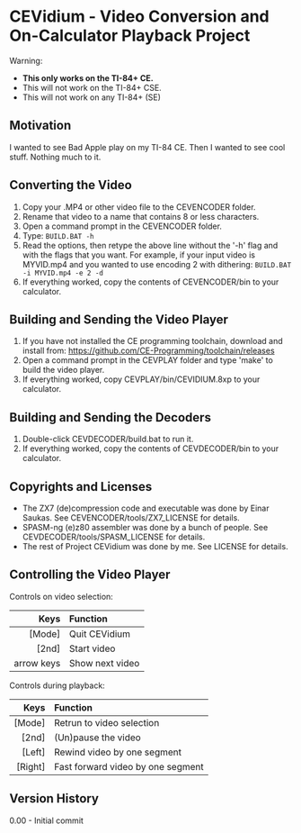CEVidium - Video Conversion and On-Calculator Playback Project
==============================================================
Warning:
* **This only works on the TI-84+ CE.**
* This will not work on the TI-84+ CSE.
* This will not work on any TI-84+ (SE)

Motivation
----------
I wanted to see Bad Apple play on my TI-84 CE.
Then I wanted to see cool stuff. Nothing much to it.

Converting the Video
--------------------
1. Copy your .MP4 or other video file to the CEVENCODER folder.
2. Rename that video to a name that contains 8 or less characters.
3. Open a command prompt in the CEVENCODER folder.
4. Type: `BUILD.BAT -h`
5. Read the options, then retype the above line without the '-h' flag and with
   the flags that you want. For example, if your input video is MYVID.mp4 and you
   wanted to use encoding 2 with dithering:
   `BUILD.BAT -i MYVID.mp4 -e 2 -d`
6. If everything worked, copy the contents of CEVENCODER/bin to your calculator.

Building and Sending the Video Player
-------------------------------------
1. If you have not installed the CE programming toolchain, download and install
   from: https://github.com/CE-Programming/toolchain/releases
2. Open a command prompt in the CEVPLAY folder and type 'make' to build the
   video player.
3. If everything worked, copy CEVPLAY/bin/CEVIDIUM.8xp to your calculator.

Building and Sending the Decoders
---------------------------------
1. Double-click CEVDECODER/build.bat to run it.
2. If everything worked, copy the contents of CEVDECODER/bin to your calculator.

Copyrights and Licenses
-----------------------
* The ZX7 (de)compression code and executable was done by Einar Saukas.
  See CEVENCODER/tools/ZX7_LICENSE for details.
* SPASM-ng (e)z80 assembler was done by a bunch of people.
  See CEVDECODER/tools/SPASM_LICENSE for details.
* The rest of Project CEVidium was done by me.
  See LICENSE for details.
  
Controlling the Video Player
----------------------------

Controls on video selection:

| Keys     |  Function         |
|---------:|:------------------|
|[Mode]    | Quit CEVidium     |
|[2nd]     | Start video       |
|arrow keys| Show next video   |

Controls during playback:

| Keys     |  Function                         |
|---------:|:----------------------------------|
|[Mode]    | Retrun to video selection         |
|[2nd]     | (Un)pause the video               |
|[Left]    | Rewind video by one segment       |
|[Right]   | Fast forward video by one segment |


 
Version History
---------------
0.00 - Initial commit











